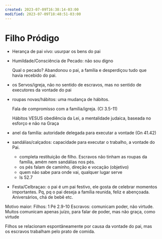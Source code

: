 ```yaml
---
created: 2023-07-09T16:38:14-03:00
modified: 2023-07-09T18:48:51-03:00
---
```


# Filho Pródigo

- Herança de pai vivo: usurpar os bens do pai

- Humildade/Consciência de Pecado: não sou digno

    Qual o pecado? Abandonou o pai, a família e desperdiçou tudo que havia recebido do pai.

- os Servos/igreja, não no sentido de escravos, mas no sentido de executores da vontade do pai

- roupas novas/hábitos: uma mudança de hábitos.

    Fala de compromisso com a família/igreja. (Cl 3.5-11)

    Hábitos VESUS obediência da Lei, a mentalidade judaica, baseada no esforço e não na Graça 

- anel da família: autoridade delegada para executar a vontade (Gn 41.42)

- sandálias/calçados: capacidade para executar o trabalho, a vontade do Pai.
    - completa restituição de filho. Escravos não tinham as roupas da família, amém nem sandálias nos pés.
    - os pés falam de caminho, direção e vocação (objetivo)
    - quem não sabe para onde vai, qualquer lugar serve
    - Is 52.7

- Festa/Celbraçao: o pai é um pai festivo, ele gosta de celebrar momentos importantes. Pq, pq o pai deseja a família reunida, feliz e abençoada. Aniversários, chá de bebê etc.

Motivo maior: 
Filhos: 1 Pé 2.9-10
Escravos: comunicam poder, não virtude. Muitos comunicam apenas juízo, para falar de poder, mas não graça, como virtude

Filhos se relacionam espontâneamente por causa da vontade do pai, mas os escravos trabalham pelo prato de comida.
